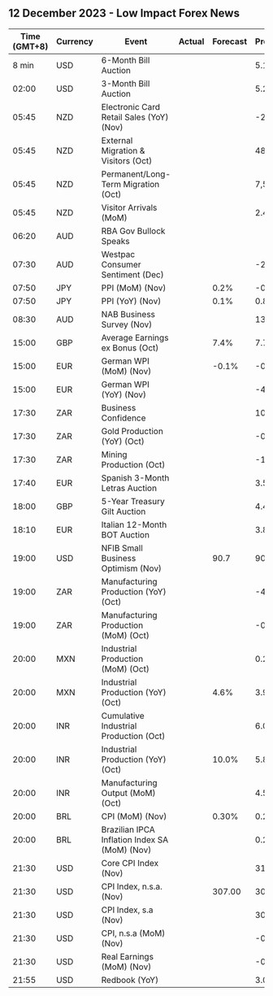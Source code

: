 ## 12 December 2023 - Low Impact Forex News

| Time (GMT+8) | Currency | Event | Actual | Forecast | Previous |
|------|----------|-------|--------|----------|----------|
| 8 min | USD | 6-Month Bill Auction |  |  | 5.190% |
| 02:00 | USD | 3-Month Bill Auction |  |  | 5.250% |
| 05:45 | NZD | Electronic Card Retail Sales (YoY) (Nov) |  |  | -2.0% |
| 05:45 | NZD | External Migration & Visitors (Oct) |  |  | 48.70% |
| 05:45 | NZD | Permanent/Long-Term Migration (Oct) |  |  | 7,510 |
| 05:45 | NZD | Visitor Arrivals (MoM) |  |  | 2.4% |
| 06:20 | AUD | RBA Gov Bullock Speaks |  |  |  |
| 07:30 | AUD | Westpac Consumer Sentiment (Dec) |  |  | -2.6% |
| 07:50 | JPY | PPI (MoM) (Nov) |  | 0.2% | -0.4% |
| 07:50 | JPY | PPI (YoY) (Nov) |  | 0.1% | 0.8% |
| 08:30 | AUD | NAB Business Survey (Nov) |  |  | 13 |
| 15:00 | GBP | Average Earnings ex Bonus (Oct) |  | 7.4% | 7.7% |
| 15:00 | EUR | German WPI (MoM) (Nov) |  | -0.1% | -0.7% |
| 15:00 | EUR | German WPI (YoY) (Nov) |  |  | -4.2% |
| 17:30 | ZAR | Business Confidence |  |  | 108.2 |
| 17:30 | ZAR | Gold Production (YoY) (Oct) |  |  | -0.1% |
| 17:30 | ZAR | Mining Production (Oct) |  |  | -1.9% |
| 17:40 | EUR | Spanish 3-Month Letras Auction |  |  | 3.552% |
| 18:00 | GBP | 5-Year Treasury Gilt Auction |  |  | 4.474% |
| 18:10 | EUR | Italian 12-Month BOT Auction |  |  | 3.860% |
| 19:00 | USD | NFIB Small Business Optimism (Nov) |  | 90.7 | 90.7 |
| 19:00 | ZAR | Manufacturing Production (YoY) (Oct) |  |  | -4.3% |
| 19:00 | ZAR | Manufacturing Production (MoM) (Oct) |  |  | -0.5% |
| 20:00 | MXN | Industrial Production (MoM) (Oct) |  |  | 0.2% |
| 20:00 | MXN | Industrial Production (YoY) (Oct) |  | 4.6% | 3.9% |
| 20:00 | INR | Cumulative Industrial Production (Oct) |  |  | 6.00% |
| 20:00 | INR | Industrial Production (YoY) (Oct) |  | 10.0% | 5.8% |
| 20:00 | INR | Manufacturing Output (MoM) (Oct) |  |  | 4.5% |
| 20:00 | BRL | CPI (MoM) (Nov) |  | 0.30% | 0.24% |
| 20:00 | BRL | Brazilian IPCA Inflation Index SA (MoM) (Nov) |  |  | 0.23% |
| 21:30 | USD | Core CPI Index (Nov) |  |  | 311.37 |
| 21:30 | USD | CPI Index, n.s.a. (Nov) |  | 307.00 | 307.67 |
| 21:30 | USD | CPI Index, s.a (Nov) |  |  | 307.62 |
| 21:30 | USD | CPI, n.s.a (MoM) (Nov) |  |  | -0.04% |
| 21:30 | USD | Real Earnings (MoM) (Nov) |  |  | -0.1% |
| 21:55 | USD | Redbook (YoY) |  |  | 3.0% |
